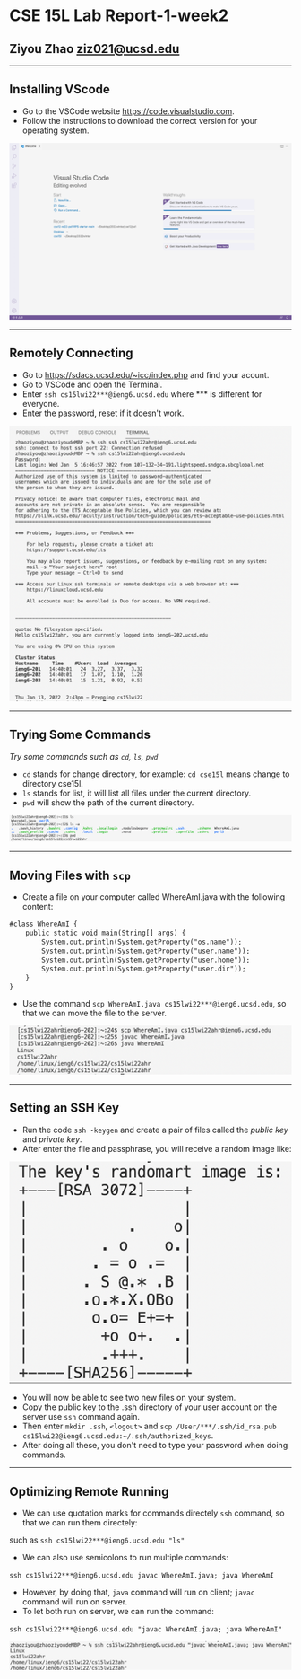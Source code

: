 __CSE 15L Lab Report-1-week2__
=========
## Ziyou Zhao ziz021@ucsd.edu

***
## __Installing VScode__

- Go to the VSCode website https://code.visualstudio.com.
- Follow the instructions to download the correct version for your operating system.


![Image](https://github.com/Jameszzyyyyy/cse15l-lab-reports/blob/main/lab1-VSCode.png?raw=true)

***
## __Remotely Connecting__

- Go to https://sdacs.ucsd.edu/~icc/index.php and find your acount.
- Go to VSCode and open the Terminal.
- Enter `ssh cs15lwi22***@ieng6.ucsd.edu` where *** is different for everyone.
- Enter the password, reset if it doesn't work.


![Image](https://github.com/Jameszzyyyyy/cse15l-lab-reports/blob/main/lab1-Remotely%20Connecting.png?raw=true)

***
## __Trying Some Commands__

_Try some commands such as `cd`, `ls`, `pwd`_

- `cd`  stands for change directory, for example: `cd cse15l` means change to directory cse15l.
- `ls` stands for list, it will list all files under the current directory.
- `pwd` will show the path of the current directory.


![Image](https://github.com/Jameszzyyyyy/cse15l-lab-reports/blob/main/lab1-Trying%20Some%20Commands.png?raw=true)

***
## __Moving Files with `scp`__

- Create a file on your computer called WhereAmI.java with the following content:

```
#class WhereAmI {
    public static void main(String[] args) {
        System.out.println(System.getProperty("os.name"));    
        System.out.println(System.getProperty("user.name"));
        System.out.println(System.getProperty("user.home"));
        System.out.println(System.getProperty("user.dir"));
    }
}
```
- Use the command `scp WhereAmI.java cs15lwi22***@ieng6.ucsd.edu`, so that we can move the file to the server.

![Image](https://github.com/Jameszzyyyyy/cse15l-lab-reports/blob/main/lab1-Moving%20Files%20with%20scp.png?raw=true)

***
## __Setting an SSH Key__

- Run the code `ssh -keygen` and create a pair of files called the _public key_ and _private key_.
- After enter the file and passphrase, you will receive a random image like:

![Image](https://github.com/Jameszzyyyyy/cse15l-lab-reports/blob/main/lab1-Setting%20an%20SSH%20Key.png?raw=true)
- You will now be able to see two new files on your system.
- Copy the public key to the .ssh directory of your user account on the server
use `ssh` command again.
- Then enter `mkdir .ssh`, `<logout>` and `scp /User/***/.ssh/id_rsa.pub cs15lwi22@ieng6.ucsd.edu:~/.ssh/authorized_keys`.
- After doing all these, you don't need to type your password when doing commands.

***
## __Optimizing Remote Running__

- We can use quotation marks for commands directely `ssh` command, so that we can run them directely: 

such as `ssh cs15lwi22***@ieng6.ucsd.edu "ls"`
- We can also use semicolons to run multiple commands: 

`ssh cs15lwi22***@ieng6.ucsd.edu javac WhereAmI.java; java WhereAmI`

- However, by doing that, `java` command will run on client; `javac` command will run on server.
- To let both run on server, we can run the command:

`ssh cs15lwi22***@ieng6.ucsd.edu "javac WhereAmI.java; java WhereAmI"`

![Image](https://github.com/Jameszzyyyyy/cse15l-lab-reports/blob/main/lab1-Optimizing%20Remote%20Running.jpeg?raw=true)